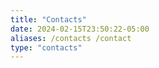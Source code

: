 ```yaml
---
title: "Contacts"
date: 2024-02-15T23:50:22-05:00
aliases: /contacts /contact
type: "contacts"
---
```

